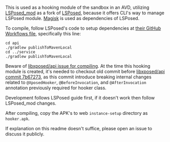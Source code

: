 This is used as a hooking module of the sandbox in an AVD, utilizing [LSPosed_mod](https://github.com/mywalkb/LSPosed_mod) as a fork of [LSPosed](https://github.com/LSPosed/LSPosed), because it offers CLI's way to manage LSPosed module. [Magisk](https://github.com/topjohnwu/Magisk) is used as dependencies of LSPosed.

To compile, follow LSPosed's code to setup dependencies at [their GitHub Workflows file](https://github.com/LSPosed/LSPosed/blob/master/.github/workflows/core.yml#L74), specifically this line:

```
cd api
./gradlew publishToMavenLocal
cd ../service
./gradlew publishToMavenLocal
```

Beware of [libxposed/api issue for compiling](https://github.com/libxposed/api/issues/29). At the time this hooking module is created, it's needed to checkout old commit before [libxposed/api commit 7b67273](https://github.com/libxposed/api/commit/7b6727313cb4864618d3c5b9dcdfb9f4f9bb378a), as this commit introduce breaking internal changes related to `@XposedHooker`, `@BeforeInvocation`, and `@AfterInvocation` annotation previously required for hooker class.

Development follows LSPosed guide first, if it doesn't work then follow LSPosed_mod changes.

After compiling, copy the APK's to web `instance-setup` directory as `hooker.apk`.

If explanation on this readme doesn't suffice, please open an issue to discuss it publicly.
